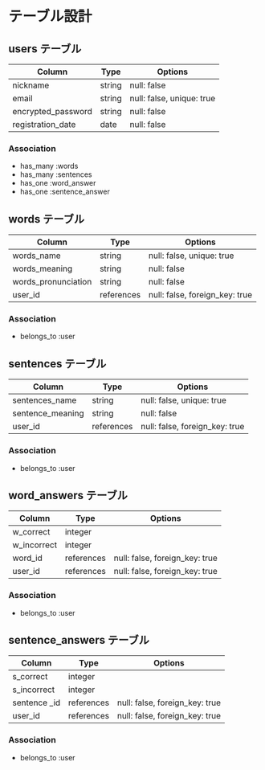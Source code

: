 # テーブル設計

## users テーブル

| Column             | Type    | Options                   |
| ------------------ | ------- | ------------------------- |
| nickname           | string  | null: false               |
| email              | string  | null: false, unique: true |
| encrypted_password | string  | null: false               |
| registration_date  | date    | null: false               |


### Association

- has_many :words
- has_many :sentences
- has_one :word_answer
- has_one :sentence_answer


## words テーブル

| Column             | Type       | Options                        |
| ------------------ | ---------- | ------------------------------ |
| words_name         | string     | null: false, unique: true      |
| words_meaning      | string     | null: false                    |
| words_pronunciation| string     | null: false                    |
| user_id            | references | null: false, foreign_key: true |

### Association

- belongs_to :user


## sentences テーブル

| Column                 | Type       | Options                        |
| ---------------------- | ---------- | ------------------------------ |
| sentences_name         | string     | null: false, unique: true      |
| sentence_meaning       | string     | null: false                    |
| user_id                | references | null: false, foreign_key: true |

### Association

- belongs_to :user


## word_answers テーブル

| Column      | Type       | Options                         |
| ----------- | ---------- | ------------------------------- |
| w_correct   | integer    |                                 |
| w_incorrect | integer    |                                 |
| word_id     | references | null: false, foreign_key: true  |
| user_id     | references | null: false, foreign_key: true  |

### Association

- belongs_to :user


## sentence_answers テーブル

| Column       | Type       | Options                         |
| ------------ | ---------- | ------------------------------- |
| s_correct    | integer    |                                 |
| s_incorrect  | integer    |                                 |
| sentence _id | references | null: false, foreign_key: true  |
| user_id      | references | null: false, foreign_key: true  |

### Association

- belongs_to :user

